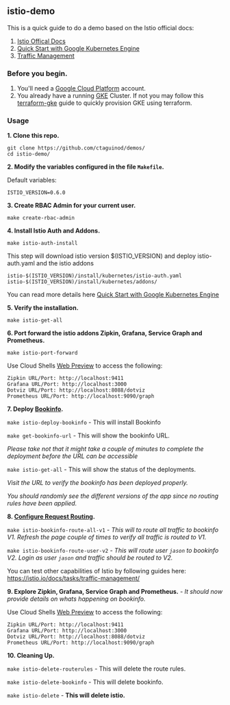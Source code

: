 ## istio-demo

This is a quick guide to do a demo based on the Istio official docs:
1. [Istio Offical Docs](https://istio.io/docs/) 
2. [Quick Start with Google Kubernetes Engine](https://istio.io/docs/setup/kubernetes/quick-start-gke-dm.html)
3. [Traffic Management](https://istio.io/docs/tasks/traffic-management/)

### Before you begin.

1. You'll need a [Google Cloud Platform](https://cloud.google.com/) account. 
2. You already have a running [GKE](https://cloud.google.com/kubernetes-engine/) Cluster. If not you may follow this [terraform-gke](https://github.com/ctaguinod/terraform-gke) guide to quickly provision GKE using terraform.

### Usage

**1. Clone this repo.**

```
git clone https://github.com/ctaguinod/demos/
cd istio-demo/
```

**2. Modify the variables configured in the file `Makefile`.**

Default variables: 

```
ISTIO_VERSION=0.6.0
```

**3. Create RBAC Admin for your current user.**

```
make create-rbac-admin 
```

**4. Install Istio Auth and Addons.** 

```
make istio-auth-install
```

This step will download istio version $(ISTIO_VERSION) and deploy istio-auth.yaml and the istio addons

```
istio-$(ISTIO_VERSION)/install/kubernetes/istio-auth.yaml
istio-$(ISTIO_VERSION)/install/kubernetes/addons/
```

You can read more details here [Quick Start with Google Kubernetes Engine](https://istio.io/docs/setup/kubernetes/quick-start-gke-dm.html)

**5. Verify the installation.**

```
make istio-get-all
```

**6. Port forward the istio addons Zipkin, Grafana, Service Graph and Prometheus.** 

```
make istio-port-forward
```

Use Cloud Shells [Web Preview](https://cloud.google.com/shell/docs/using-web-preview) to access the following: 

```
Zipkin URL/Port: http://localhost:9411
Grafana URL/Port: http://localhost:3000
Dotviz URL/Port: http://localhost:8088/dotviz
Prometheus URL/Port: http://localhost:9090/graph
```

**7. Deploy [Bookinfo](https://istio.io/docs/guides/bookinfo.html).** 

`make istio-deploy-bookinfo` - This will install Bookinfo 

`make get-bookinfo-url` - This will show the bookinfo URL. 

*Please take not that it might take a couple of minutes to complete the deployment before the URL can be accessible*

`make istio-get-all` - This will show the status of the deployments.

*Visit the URL to verify the bookinfo has been deployed properly.*

*You should randomly see the different versions of the app since no routing rules have been applied.*


**8. [Configure Request Routing](https://istio.io/docs/tasks/traffic-management/request-routing.html).**

`make istio-bookinfo-route-all-v1` - *This will to route all traffic to bookinfo V1. Refresh the page couple of times to verify all traffic is routed to V1.*

`make istio-bookinfo-route-user-v2` - *This will route user `jason` to bookinfo V2. Login as user `jason` and traffic should be routed to V2.*

You can test other capabilities of Istio by following guides here: https://istio.io/docs/tasks/traffic-management/

**9. Explore Zipkin, Grafana, Service Graph and Prometheus.** - *It should now provide details on whats happening on bookinfo.*

Use Cloud Shells [Web Preview](https://cloud.google.com/shell/docs/using-web-preview) to access the following: 

```
Zipkin URL/Port: http://localhost:9411
Grafana URL/Port: http://localhost:3000
Dotviz URL/Port: http://localhost:8088/dotviz
Prometheus URL/Port: http://localhost:9090/graph
```

**10. Cleaning Up.**

`make istio-delete-routerules` - This will delete the route rules.

`make istio-delete-bookinfo` - This will delete bookinfo.

`make istio-delete` - **This will delete istio.**


